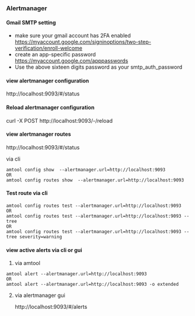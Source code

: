 ### Alertmanager
#### Gmail SMTP setting
* make sure your gmail account has 2FA enabled 
    https://myaccount.google.com/signinoptions/two-step-verification/enroll-welcome
* create an app-specific password
    https://myaccount.google.com/apppasswords
* Use the above sixteen digits password as your smtp_auth_password 

#### view alertmanager configuration 
http://localhost:9093/#/status

#### Reload alertmanager configuration
curl -X POST http://localhost:9093/-/reload

#### view alertmanager routes  
http://localhost:9093/#/status

via cli
```
amtool config show  --alertmanager.url=http://localhost:9093 
OR
amtool config routes show  --alertmanager.url=http://localhost:9093
```

#### Test route via cli
```
amtool config routes test --alertmanager.url=http://localhost:9093 
OR
amtool config routes test --alertmanager.url=http://localhost:9093 --tree
OR
amtool config routes test --alertmanager.url=http://localhost:9093 --tree severity=warning
```

#### view active alerts via cli or gui 
1. via amtool 
```
amtool alert --alertmanager.url=http://localhost:9093
OR
amtool alert --alertmanager.url=http://localhost:9093 -o extended 
```
2. via alertmanager gui 
    
    http://localhost:9093/#/alerts

